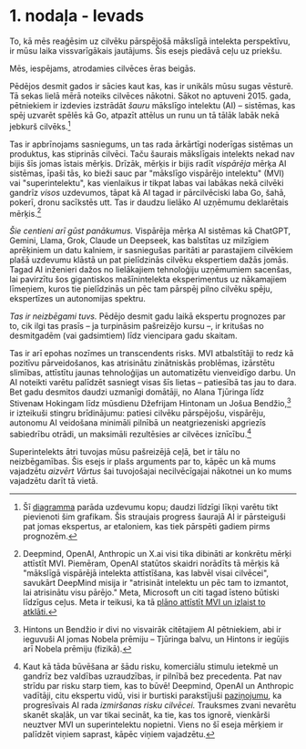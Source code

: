 # 1. nodaļa - Ievads

To, kā mēs reaģēsim uz cilvēku pārspējošā mākslīgā intelekta perspektīvu, ir mūsu laika vissvarīgākais jautājums. Šis esejs piedāvā ceļu uz priekšu.

Mēs, iespējams, atrodamies cilvēces ēras beigās.

Pēdējos desmit gados ir sācies kaut kas, kas ir unikāls mūsu sugas vēsturē. Tā sekas lielā mērā noteiks cilvēces nākotni. Sākot no aptuveni 2015. gada, pētniekiem ir izdevies izstrādāt *šauru* mākslīgo intelektu (AI) – sistēmas, kas spēj uzvarēt spēlēs kā Go, atpazīt attēlus un runu un tā tālāk labāk nekā jebkurš cilvēks.[^1]

Tas ir apbrīnojams sasniegums, un tas rada ārkārtīgi noderīgas sistēmas un produktus, kas stiprinās cilvēci. Taču šaurais mākslīgais intelekts nekad nav bijis šīs jomas īstais mērķis. Drīzāk, mērķis ir bijis radīt *vispārēja* mērķa AI sistēmas, īpaši tās, ko bieži sauc par "mākslīgo vispārējo intelektu" (MVI) vai "superintelektu", kas vienlaikus ir tikpat labas vai labākas nekā cilvēki gandrīz *visos* uzdevumos, tāpat kā AI tagad ir pārcilvēciski laba Go, šahā, pokerī, dronu sacīkstēs utt. Tas ir daudzu lielāko AI uzņēmumu deklarētais mērķis.[^2]

*Šie centieni arī gūst panākumus.* Vispārēja mērķa AI sistēmas kā ChatGPT, Gemini, Llama, Grok, Claude un Deepseek, kas balstītas uz milzīgiem aprēķiniem un datu kalniem, ir sasniegušas paritāti ar parastajiem cilvēkiem plašā uzdevumu klāstā un pat pielīdzinās cilvēku ekspertiem dažās jomās. Tagad AI inženieri dažos no lielākajiem tehnoloģiju uzņēmumiem sacenšas, lai pavirzītu šos gigantiskos mašīnintelekta eksperimentus uz nākamajiem līmeņiem, kuros tie pielīdzinās un pēc tam pārspēj pilno cilvēku spēju, ekspertīzes un autonomijas spektru.

*Tas ir neizbēgami tuvs.* Pēdējo desmit gadu laikā ekspertu prognozes par to, cik ilgi tas prasīs – ja turpināsim pašreizējo kursu –, ir kritušas no desmitgadēm (vai gadsimtiem) līdz viencipara gadu skaitam.

Tas ir arī epohas nozīmes un transcendents risks. MVI atbalstītāji to redz kā pozitīvu pārveidošanos, kas atrisinātu zinātniskās problēmas, izārstētu slimības, attīstītu jaunas tehnoloģijas un automatizētu vienveidīgo darbu. Un AI noteikti varētu palīdzēt sasniegt visas šīs lietas – patiesībā tas jau to dara. Bet gadu desmitos daudzi uzmanīgi domātāji, no Alana Tjūringa līdz Stivenам Hokingam līdz mūsdienu Džefrijam Hintonam un Jošua Bendžio,[^3] ir izteikuši stingru brīdinājumu: patiesi cilvēku pārspējošu, vispārēju, autonomu AI veidošana minimāli pilnībā un neatgriezeniski apgriezīs sabiedrību otrādi, un maksimāli rezultēsies ar cilvēces iznīcību.[^4]

Superintelekts ātri tuvojas mūsu pašreizējā ceļā, bet ir tālu no neizbēgamības. Šis esejs ir plašs arguments par to, kāpēc un kā mums vajadzētu *aizvērt Vārtus* šai tuvojošajai necilvēcīgajai nākotnei un ko mums vajadzētu darīt tā vietā.

[^1]: Šī [diagramma](https://time.com/6300942/ai-progress-charts/) parāda uzdevumu kopu; daudzi līdzīgi līkņi varētu tikt pievienoti šim grafikam. Šis straujais progress šaurajā AI ir pārsteiguši pat jomas ekspertus, ar etaloniem, kas tiek pārspēti gadiem pirms prognozēm.

[^2]: Deepmind, OpenAI, Anthropic un X.ai visi tika dibināti ar konkrētu mērķi attīstīt MVI. Piemēram, OpenAI statūtos skaidri norādīts tā mērķis kā "mākslīgā vispārējā intelekta attīstīšana, kas labvēl visai cilvēcei", savukārt DeepMind misija ir "atrisināt intelektu un pēc tam to izmantot, lai atrisinātu visu pārējo." Meta, Microsoft un citi tagad īsteno būtiski līdzīgus ceļus. Meta ir teikusi, ka tā [plāno attīstīt MVI un izlaist to atklāti.](https://www.forbes.com/sites/johnkoetsier/2024/01/18/zuckerberg-on-ai-meta-building-agi-for-everyone-and-open-sourcing-it/)

[^3]: Hintons un Bendžio ir divi no visvairāk citētajiem AI pētniekiem, abi ir ieguvuši AI jomas Nobela prēmiju – Tjūringa balvu, un Hintons ir iegūjis arī Nobela prēmiju (fizikā).

[^4]: Kaut kā tāda būvēšana ar šādu risku, komerciālu stimulu ietekmē un gandrīz bez valdības uzraudzības, ir pilnībā bez precedenta. Pat nav strīdu par risku starp tiem, kas to būvē! Deepmind, OpenAI un Anthropic vadītāji, citu ekspertu vidū, visi ir burtiski parakstījuši [paziņojumu](https://www.safe.ai/work/statement-on-ai-risk), ka progresīvais AI rada *izmiršanas risku cilvēcei.* Trauksmes zvani nevarētu skanēt skaļāk, un var tikai secināt, ka tie, kas tos ignorē, vienkārši neuztver MVI un superintelektu nopietni. Viens no šī eseja mērķiem ir palīdzēt viņiem saprast, kāpēc viņiem vajadzētu.